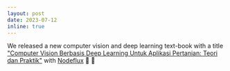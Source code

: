 ```yaml
---
layout: post
date: 2023-07-12 
inline: true
---
```


We released a new computer vision and deep learning text-book with a title ["Computer Vision Berbasis Deep Learning Untuk Aplikasi Pertanian: Teori dan Praktik"](https://books.google.com.tw/books/about/Computer_Vison_Berbasis_Deep_Learning_un.html?id=L6bKEAAAQBAJ&redir_esc=y) with [Nodeflux](https://www.visionaire.ai/) :palm_tree: :blue_book:
